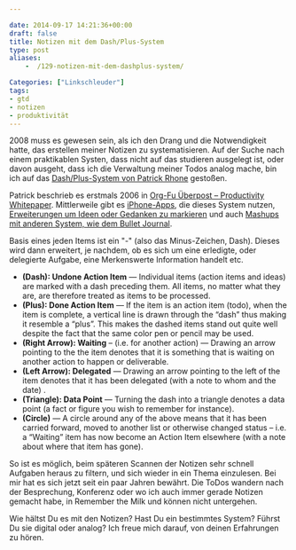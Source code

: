 ```yaml
---

date: 2014-09-17 14:21:36+00:00
draft: false
title: Notizen mit dem Dash/Plus-System
type: post
aliases:
    -  /129-notizen-mit-dem-dashplus-system/

Categories: ["Linkschleuder"]
tags:
- gtd
- notizen
- produktivität
---
```


2008 muss es gewesen sein, als ich den Drang und die Notwendigkeit hatte, das erstellen meiner Notizen zu systematisieren. Auf der Suche nach einem praktikablen Systen, dass nicht auf das studieren ausgelegt ist, oder davon ausgeht, dass ich die Verwaltung meiner Todos analog mache, bin ich auf das [Dash/Plus-System von Patrick Rhone](http://patrickrhone.com/dashplus/) gestoßen.

Patrick beschrieb es erstmals 2006 in [Org-Fu Überpost – Productivity Whitepaper](http://patrickrhone.com/2006/05/12/org-fu-uberpost-productivity-whitepaper/). Mittlerweile gibt es [iPhone-Apps](http://dashplus.net/), die dieses System nutzen, [Erweiterungen um Ideen oder Gedanken zu markieren](http://patrickrhone.com/2014/03/28/extending-dashplus/) und auch [Mashups mit anderen System, wie dem Bullet Journal](http://jamesgowans.com/hybrid).

Basis eines jeden Items ist ein "-" (also das Minus-Zeichen, Dash). Dieses wird dann erweitert, je nachdem, ob es sich um eine erledigte, oder delegierte Aufgabe, eine Merkenswerte Information handelt etc.

  - **(Dash): Undone Action Item** — Individual items (action items and ideas) are marked with a dash preceding them. All items, no matter what they are, are therefore treated as items to be processed.
  - **(Plus): Done Action Item** — If the item is an action item (todo), when the item is complete, a vertical line is drawn through the “dash” thus making it resemble a “plus”. This makes the dashed items stand out quite well despite the fact that the same color pen or pencil may be used.
  - **(Right Arrow): Waiting** – (i.e. for another action) — Drawing an arrow pointing to the the item denotes that it is something that is waiting on another action to happen or deliverable.
  - **(Left Arrow): Delegated** — Drawing an arrow pointing to the left of the item denotes that it has been delegated (with a note to whom and the date) .
  - **(Triangle): Data Point** — Turning the dash into a triangle denotes a data point (a fact or figure you wish to remember for instance).
  - **(Circle)** — A circle around any of the above means that it has been carried forward, moved to another list or otherwise changed status – i.e. a “Waiting” item has now become an Action Item elsewhere (with a note about where that item has gone).

So ist es möglich, beim späteren Scannen der Notizen sehr schnell Aufgaben heraus zu filtern, und sich wieder in ein Thema einzulesen. Bei mir hat es sich jetzt seit ein paar Jahren bewährt. Die ToDos wandern nach der Besprechung, Konferenz oder wo ich auch immer gerade Notizen gemacht habe, in Remember the Milk und können nicht untergehen.

Wie hältst Du es mit den Notizen? Hast Du ein bestimmtes System? Führst Du sie digital oder analog? Ich freue mich darauf, von deinen Erfahrungen zu hören.

